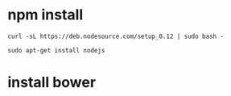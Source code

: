 # npm install
`curl -sL https://deb.nodesource.com/setup_0.12 | sudo bash -`

`sudo apt-get install nodejs`

# install bower

